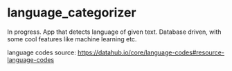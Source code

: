 # language_categorizer
In progress. App that detects language of given text. Database driven, with some cool features like machine learning etc.  

language codes source: https://datahub.io/core/language-codes#resource-language-codes
